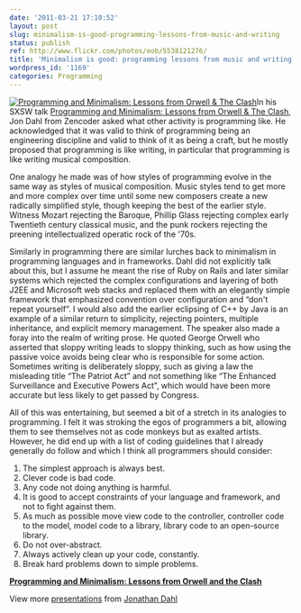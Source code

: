 ```yaml
---
date: '2011-03-21 17:10:52'
layout: post
slug: minimalism-is-good-programming-lessons-from-music-and-writing
status: publish
ref: http://www.flickr.com/photos/eob/5538121276/
title: 'Minimalism is good: programming lessons from music and writing'
wordpress_id: '1169'
categories: Programming
---
```


[![Programming and Minimalism: Lessons from Orwell & The Clash](http://farm6.static.flickr.com/5291/5538121276_be254ebb1b.jpg)](http://www.flickr.com/photos/eob/5538121276/)In his SXSW talk [Programming and Minimalism: Lessons from Orwell & The Clash](http://lanyrd.com/2011/sxsw/scpth/), Jon Dahl from Zencoder asked what other activity is programming like.  He acknowledged that it was valid to think of programming being an engineering discipline and valid to think of it as being a craft, but he mostly proposed that programming is like writing, in particular that programming is like writing musical composition.

One analogy he made was of how styles of programming evolve in the same way as styles of musical composition.  Music styles tend to get more and more complex over time until some new composers create a new radically simplified style, though keeping the best of the earlier style.  Witness Mozart rejecting the Baroque, Phillip Glass rejecting complex early Twentieth century classical music, and the  punk rockers rejecting the preening intellectualized operatic rock of the '70s.

Similarly in programming there are similar lurches back to minimalism in programming languages and in frameworks.  Dahl did not explicitly talk about this, but I assume he meant the rise of Ruby on Rails and later similar systems which rejected the complex configurations and layering of both J2EE and Microsoft web stacks and replaced them with an elegantly simple framework that emphasized convention over configuration and “don't repeat yourself”.  I would also add the earlier eclipsing of C++ by Java is an example of a similar return to simplicity, rejecting pointers, multiple inheritance, and explicit memory management.
The speaker also made a foray into the realm of writing prose.  He quoted George Orwell who asserted that sloppy writing leads to sloppy thinking, such as how using the passive voice avoids being clear who is responsible for some action.  Sometimes writing is deliberately sloppy, such as giving a law the misleading title “The Patriot Act” and not something like “The Enhanced Surveillance  and Executive Powers Act”, which would have been more accurate but less likely to get passed by Congress.

All of this was entertaining, but seemed a bit of a stretch in its analogies to programming.  I felt it was stroking the egos of programmers a bit, allowing them to see themselves not as code monkeys but as exalted artists.  However, he did end up with a list of coding guidelines that I already generally do follow and which I think all programmers should consider:


1. The simplest approach is always best.
2. Clever code is bad code.
3. Any code not doing anything is harmful.
4. It is good to accept constraints of your language and framework, and not to fight against them.
5. As much as possible move view code to the controller, controller code to the model, model code to a library, library code to an open-source library.
6. Do not over-abstract.
7. Always actively clean up your code, constantly.
8. Break hard problems down to simple problems.

**[Programming and Minimalism: Lessons from Orwell and the Clash](http://www.slideshare.net/jondahl/programming-and-minimalism-lessons-from-orwell-and-the-clash)**

View more [presentations](http://www.slideshare.net/) from [Jonathan Dahl](http://www.slideshare.net/jondahl)
